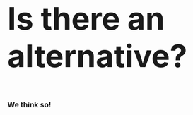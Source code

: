
<style type="text/css">
#slides {
	text-align: center;
	display: flex;
	flex-direction: column;
	justify-content: center;
}

h2 {
font-size: 70px;
}

</style>


## Is there an alternative?

### We think so!
